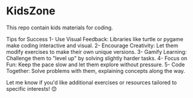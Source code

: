 # KidsZone
This repo contain kids materials for coding.


Tips for Success
1- Use Visual Feedback: Libraries like turtle or pygame make coding interactive and visual.
2- Encourage Creativity: Let them modify exercises to make their own unique versions.
3- Gamify Learning: Challenge them to "level up" by solving slightly harder tasks.
4- Focus on Fun: Keep the pace slow and let them explore without pressure.
5- Code Together: Solve problems with them, explaining concepts along the way.

Let me know if you'd like additional exercises or resources tailored to specific interests! 😊